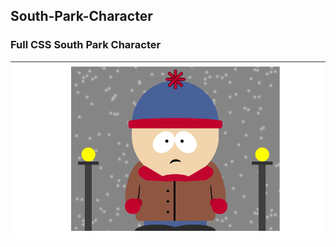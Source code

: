 ## South-Park-Character
### Full CSS South Park Character
![previex](/assets/img/Screenshot%20From%202025-01-25%2000-19-00.png)
